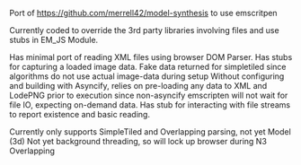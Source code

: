 Port of https://github.com/merrell42/model-synthesis to use emscritpen

Currently coded to override the 3rd party libraries involving files and use stubs in EM_JS Module.

Has minimal port of reading XML files using browser DOM Parser.
Has stubs for capturing a loaded image data. Fake data returned for simpletiled since algorithms do not use actual image-data during setup
Without configuring and building with Asyncify, relies on pre-loading any data to XML and LodePNG prior to execution since non-asyncify emscripten will not wait for file IO, expecting on-demand data.
Has stub for interacting with file streams to report existence and basic reading.

Currently only supports SimpleTiled and Overlapping parsing, not yet Model (3d)
Not yet background threading, so will lock up browser during N3 Overlapping